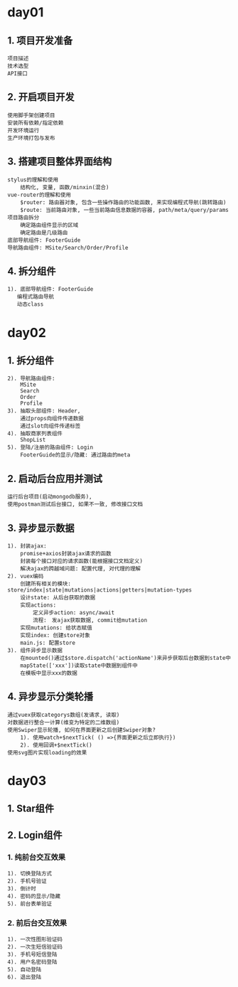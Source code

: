 # day01
## 1. 项目开发准备
    项目描述
    技术选型
    API接口

## 2. 开启项目开发
    使用脚手架创建项目
    安装所有依赖/指定依赖
    开发环境运行
    生产环境打包与发布

## 3. 搭建项目整体界面结构
    stylus的理解和使用
        结构化, 变量, 函数/minxin(混合)
    vue-router的理解和使用
        $router: 路由器对象, 包含一些操作路由的功能函数, 来实现编程式导航(跳转路由)
        $route: 当前路由对象, 一些当前路由信息数据的容器, path/meta/query/params
    项目路由拆分
        确定路由组件显示的区域
        确定路由是几级路由
    底部导航组件: FooterGuide
    导航路由组件: MSite/Search/Order/Profile
    
## 4. 拆分组件
    1). 底部导航组件: FooterGuide
       编程式路由导航
       动态class

# day02
## 1. 拆分组件
    2). 导航路由组件: 
        MSite
        Search
        Order
        Profile
    3). 抽取头部组件: Header, 
        通过props向组件传递数据
        通过slot向组件传递标签
    4). 抽取商家列表组件 
        ShopList
    5). 登陆/注册的路由组件: Login
        FooterGuide的显示/隐藏: 通过路由的meta
    
## 2. 启动后台应用并测试
    运行后台项目(启动mongodb服务), 
    使用postman测试后台接口, 如果不一致, 修改接口文档
    
## 3. 异步显示数据
    1). 封装ajax: 
        promise+axios封装ajax请求的函数
        封装每个接口对应的请求函数(能根据接口文档定义)
        解决ajax的跨越域问题: 配置代理, 对代理的理解
    2). vuex编码
        创建所有相关的模块: store/index|state|mutations|actions|getters|mutation-types
        设计state: 从后台获取的数据
        实现actions: 
            定义异步action: async/await
            流程:　发ajax获取数据, commit给mutation
        实现mutations: 给状态赋值
        实现index: 创建store对象
        main.js: 配置store
    3). 组件异步显示数据
        在mounted()通过$store.dispatch('actionName')来异步获取后台数据到state中
        mapState(['xxx'])读取state中数据到组件中
        在模板中显示xxx的数据
     
## 4. 异步显示分类轮播
    通过vuex获取categorys数组(发请求, 读取)
    对数据进行整合一计算(维变为特定的二维数组)
    使用Swiper显示轮播, 如何在界面更新之后创建Swiper对象?
        1). 使用watch+$nextTick( () =>{界面更新之后立即执行})
        2). 使用回调+$nextTick()	
    使用svg图片实现loading的效果
    
    
# day03
## 1. Star组件

## 2. Login组件
### 1. 纯前台交互效果
    1). 切换登陆方式
    2). 手机号验证
    3). 倒计时
    4). 密码的显示/隐藏
    5). 前台表单验证
### 2. 前后台交互效果
    1). 一次性图形验证码
    2). 一次生短信验证码
    3). 手机号短信登陆
    4). 用户名密码登陆
    5). 自动登陆
    6). 退出登陆